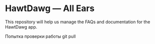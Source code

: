 # HawtDawg — All Ears

This repository will help us manage the FAQs and documentation for the HawtDawg app.

Попытка проверки работы git pull
